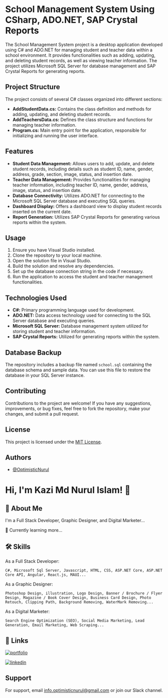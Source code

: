 # School Management System Using CSharp, ADO.NET, SAP Crystal Reports

The School Management System project is a desktop application developed using C# and ADO.NET for managing student and teacher data within a school environment. It provides functionalities such as adding, updating, and deleting student records, as well as viewing teacher information. The project utilizes Microsoft SQL Server for database management and SAP Crystal Reports for generating reports.

## Project Structure

The project consists of several C# classes organized into different sections:

- **AddStudentData.cs:** Contains the class definition and methods for adding, updating, and deleting student records.
- **AddTeachersData.cs:** Defines the class structure and functions for managing teacher information.
- **Program.cs:** Main entry point for the application, responsible for initializing and running the user interface.

## Features

- **Student Data Management:** Allows users to add, update, and delete student records, including details such as student ID, name, gender, address, grade, section, image, status, and insertion date.
- **Teacher Data Management:** Provides functionalities for managing teacher information, including teacher ID, name, gender, address, image, status, and insertion date.
- **Database Connectivity:** Utilizes ADO.NET for connecting to the Microsoft SQL Server database and executing SQL queries.
- **Dashboard Display:** Offers a dashboard view to display student records inserted on the current date.
- **Report Generation:** Utilizes SAP Crystal Reports for generating various reports within the system.

## Usage

1. Ensure you have Visual Studio installed.
2. Clone the repository to your local machine.
3. Open the solution file in Visual Studio.
4. Build the solution and resolve any dependencies.
5. Set up the database connection string in the code if necessary.
6. Run the application to access the student and teacher management functionalities.

## Technologies Used

- **C#:** Primary programming language used for development.
- **ADO.NET:** Data access technology used for connecting to the SQL Server database and executing queries.
- **Microsoft SQL Server:** Database management system utilized for storing student and teacher information.
- **SAP Crystal Reports:** Utilized for generating reports within the system.

## Database Backup

The repository includes a backup file named `school.sql` containing the database schema and sample data. You can use this file to restore the database in your SQL Server instance.

## Contributing

Contributions to the project are welcome! If you have any suggestions, improvements, or bug fixes, feel free to fork the repository, make your changes, and submit a pull request.

## License

This project is licensed under the [MIT License](LICENSE.txt).


## Authors

- [@OptimisticNurul](https://github.com/OptimisticNurul)


# Hi, I'm Kazi Md Nurul Islam! 👋


## 🚀 About Me

I'm a Full Stack Developer, Graphic Designer, and Digital Marketer...

🧠 Currently learning more...


## 🛠 Skills

As a Full Stack Developer:

    C#, Microsoft Sql Server, Javascript, HTML, CSS, ASP.NET Core, ASP.NET Core API, Angular, React.js, MAUI...

As a Graphic Designer:

    Photoshop Design, illustration, Logo Design, Banner / Brochure / Flyer Design, Magazine / Book Cover Design, Business Card Design, Photo Retouch, Clipping Path, Background Removing, WaterMark Removing...

As a Digital Marketer:

    Search Engine Optimization (SEO), Social Media Marketing, Lead Generation, Email Marketing, Web Scraping...

    
## 🔗 Links

[![portfolio](https://img.shields.io/badge/my_portfolio-000?style=for-the-badge&logo=ko-fi&logoColor=white)](https://github.com/OptimisticNurul/)

[![linkedin](https://img.shields.io/badge/linkedin-0A66C2?style=for-the-badge&logo=linkedin&logoColor=white)](https://www.linkedin.com/in/optimisticnurul/)


## Support

For support, email info.optimisticnurul@gmail.com or join our Slack channel.